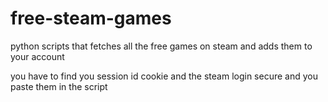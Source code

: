 # free-steam-games
python scripts that fetches all the free games on steam and adds them to your account


you have to find you session id cookie and the steam login secure and you paste them in the script 
